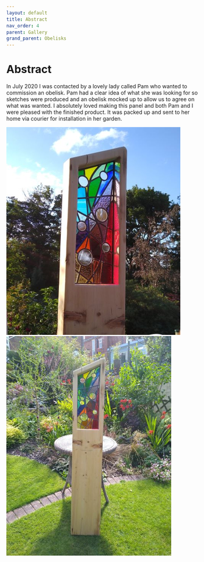 ```yaml
---
layout: default
title: Abstract
nav_order: 4
parent: Gallery
grand_parent: Obelisks
---
```


# Abstract

In July 2020 I was contacted by a lovely lady called Pam who wanted to commission an obelisk. Pam had a clear idea of what she was looking for so sketches were produced and an obelisk mocked up to allow us to agree on what was wanted. I absolutely loved making this panel and both Pam and I were pleased with the finished product. It was packed up and sent to her home via courier for installation in her garden.

![Pams Obelisk 1](/images/pamsobelisk1.jpg) ![Pams Obelisk 2](/images/pamsobelisk2.jpg)
